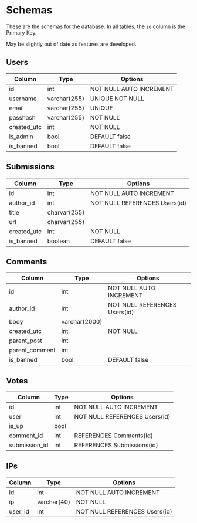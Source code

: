 # Schemas

These are the schemas for the database. In all tables, the `id` column is the Primary Key.

May be slightly out of date as features are developed.

## Users

Column|Type|Options
-|-|-
id|int|NOT NULL AUTO INCREMENT
username|varchar(255)|UNIQUE NOT NULL
email|varchar(255)|UNIQUE
passhash|varchar(255)|NOT NULL
created_utc|int|NOT NULL
is_admin|bool|DEFAULT false
is_banned|bool|DEFAULT false

## Submissions

Column|Type|Options
-|-|-
id|int|NOT NULL AUTO INCREMENT	
author_id|int| NOT NULL REFERENCES Users(id)			
title|charvar(255)			
url|charvar(255)			
created_utc|int|NOT NULL
is_banned|boolean|DEFAULT false

## Comments

Column|Type|Options
-|-|-
id|int| NOT NULL AUTO INCREMENT	
author_id|int|NOT NULL REFERENCES Users(id)			
body|varchar(2000)		
created_utc|int|NOT NULL		
parent_post|int			
parent_comment|int			
is_banned|bool|DEFAULT false

## Votes

Column|Type|Options
-|-|-
id|int| NOT NULL AUTO INCREMENT	
user|int|NOT NULL REFERENCES Users(id)		
is_up|bool
comment_id|int|REFERENCES Comments(id)
submission_id|int|REFERENCES Submissions(id)

## IPs

Column|Type|Options
-|-|-
id|int|NOT NULL AUTO INCREMENT
ip|varchar(40)|NOT NULL
user_id|int|NOT NULL REFERENCES Users(id)
